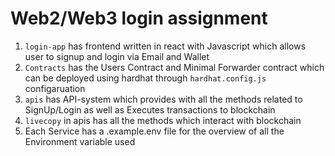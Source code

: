 # Web2/Web3 login assignment 

1. `login-app` has frontend written in react with Javascript which allows user to signup and login via Email and Wallet
2. `Contracts` has the Users Contract and Minimal Forwarder contract which can be deployed using hardhat through `hardhat.config.js` configaruation
3. `apis` has API-system which provides with all the methods related to SignUp/Login as well as Executes transactions to blockchain
4. `livecopy` in apis has all the methods which interact with blockchain
5. Each Service has a .example.env file for the overview of all the Environment variable used